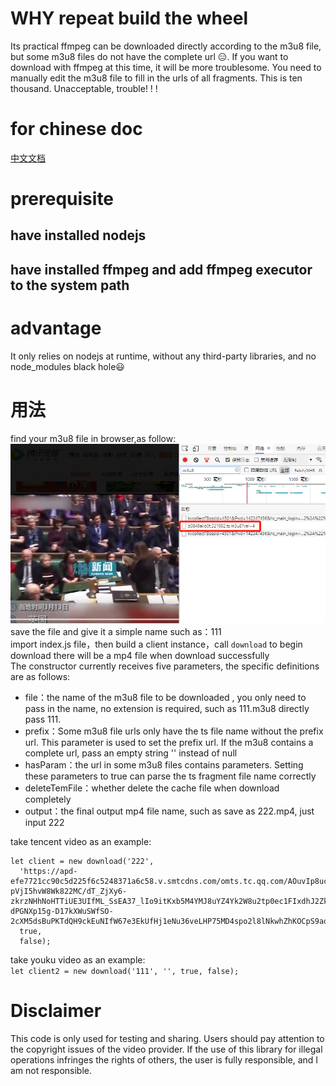 # WHY repeat build the wheel
Its practical ffmpeg can be downloaded directly according to the m3u8 file, but some m3u8 files do not have the complete url 😑. If you want to download with ffmpeg at this time, it will be more troublesome. You need to manually edit the m3u8 file to fill in the urls of all fragments. This is ten thousand. Unacceptable, trouble! ! !

# for chinese doc
[中文文档](./README_CN.md)
# prerequisite
## have installed nodejs
## have installed ffmpeg and add ffmpeg executor to the system path

# advantage
It only relies on nodejs at runtime, without any third-party libraries, and no node_modules black hole😃

# 用法
find your m3u8 file in browser,as follow:
![m3u8](./sample/mouxun.jpg)
save the file and give it a simple name such as：111<br>
import index.js file，then build a client instance，call `download` to begin download
there will be a mp4 file when download successfully<br>
The constructor currently receives five parameters, the specific definitions are as follows:
+ file：the name of the m3u8 file to be downloaded , you only need to pass in the name, no extension is required, such as 111.m3u8 directly pass 111.
+ prefix：Some m3u8 file urls only have the ts file name without the prefix url. This parameter is used to set the prefix url. If the m3u8 contains a complete url, pass an empty string '' instead of null
+ hasParam：the url in some m3u8 files contains parameters. Setting these parameters to true can parse the ts fragment file name correctly
+ deleteTemFile：whether delete the cache file when download completely
+ output：the final output mp4 file name, such as save as 222.mp4, just input 222

take tencent video as an example:
```
let client = new download('222',
  'https://apd-efe7721cc90c5d225f6c5248371a6c58.v.smtcdns.com/omts.tc.qq.com/AOuvIp8ucBrJsCNI07u9ClgmEZFAKjLICgUl8_cp9ORs/uwMROfz2r5zIIaQXGdGnC2df645AHpR-pVjI5hvW8Wk822MC/dT_ZjXy6-zkrzNHhNoHTTiUE3UIfML_SsEA37_lIo9itKxb5M4YMJ8uYZ4Yk2W8u2tp0ec1FIxdhJ2Zk-dPGNXp15g-D17kXWuSWfSO-2cXM5dsBuPKTdQH9ckEuNIfW67e3EkUfHj1eNu36veLHP75MD4spo2l8lNkwhZhKOCpS9aqJrsVmEw/',
  true,
  false);
```
take youku video as an example:<br>
`let client2 = new download('111', '', true, false);`

# Disclaimer
This code is only used for testing and sharing. Users should pay attention to the copyright issues of the video provider. If the use of this library for illegal operations infringes the rights of others, the user is fully responsible, and I am not responsible.
